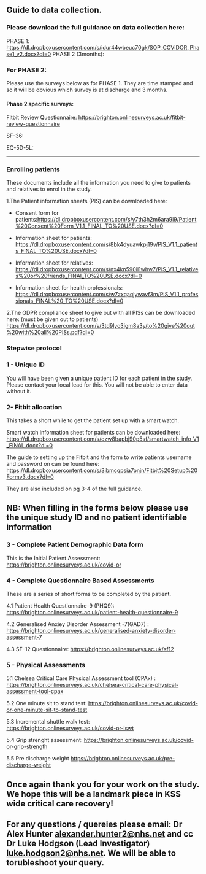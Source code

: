 ## Guide to data collection. 

### Please download the full guidance on data collection here: 
PHASE 1: <https://dl.dropboxusercontent.com/s/idur44wbeuc70gk/SOP_COVIDOR_Phase1_v2.docx?dl=0>
PHASE 2 (3months): 

### For PHASE 2: 

Please use the surveys below as for PHASE 1. They are time stamped and so it will be obvious which survey is at discharge and 3 months. 

#### Phase 2 specific surveys:

Fitbit Review Questionnaire: <https://brighton.onlinesurveys.ac.uk/fitbit-review-questionnaire>

SF-36:

EQ-5D-5L: 

---------------------------- 
 
### Enrolling patients 
 
These documents include all the information you need to give to patients and relatives to enrol in the study.

1.The Patient information sheets (PIS) can be downloaded here:
 
- Consent form for patients:<https://dl.dropboxusercontent.com/s/y7th3h2m6ara9i9/Patient%20Consent%20Form_V1.1_FINAL_TO%20USE.docx?dl=0>
 
 - Information sheet for patients: <https://dl.dropboxusercontent.com/s/8bk4dyuawkpj19v/PIS_V1.1_patients_FINAL_TO%20USE.docx?dl=0>
 
 - Information sheet for relatives: <https://dl.dropboxusercontent.com/s/nx4kn590il1whw7/PIS_V1.1_relatives%20or%20friends_FINAl_TO%20USE.docx?dl=0>
 
 - Information sheet for health professionals: <https://dl.dropboxusercontent.com/s/w7zxqaqjywavf3m/PIS_V1.1_professionals_FINAL%20_TO%20USE.docx?dl=0>
 
2.The GDPR compliance sheet to give out with all PISs can be downloaded here: (must be given out to patients)
   <https://dl.dropboxusercontent.com/s/3td9lyo3igm8a3y/to%20give%20out%20with%20all%20PISs.pdf?dl=0>
     
 
### Stepwise protocol

### 1 - Unique ID

You will have been given a unique patient ID for each patient in the study. 
Please contact your local lead for this. You will not be able to enter data without it. 
 
###  2- Fitbit allocation 
 
 This takes a short while to get the patient set up with a smart watch.
 
 Smart watch information sheet for patients can be downloaded here:
 <https://dl.dropboxusercontent.com/s/ozw8bapbj90p5sf/smartwatch_info_V1_FINAL.docx?dl=0>
 
 The guide to setting up the Fitbit and the form to write patients username and password on can be found here: 
 <https://dl.dropboxusercontent.com/s/3ibmcqpsia7onjn/Fitbit%20Setup%20Formv3.docx?dl=0>

 They are also included on pg 3-4 of the full guidance. 

## NB: When filling in the forms below please use the unique study ID and no patient identifiable information

### 3 - Complete Patient Demographic Data form

 This is the Initial Patient Assessment: <https://brighton.onlinesurveys.ac.uk/covid-or>

### 4 - Complete Questionnaire Based Assessments 

 These are a series of short forms to be completed by the patient.  

 4.1 Patient Health Questionnaire-9 (PHQ9): <https://brighton.onlinesurveys.ac.uk/patient-health-questionnaire-9>

 4.2 Generalised Anxiey Disorder Assessment -7(GAD7) :	<https://brighton.onlinesurveys.ac.uk/generalised-anxiety-disorder-assessment-7> 

 4.3 SF-12 Questionnaire: <https://brighton.onlinesurveys.ac.uk/sf12>


### 5 - Physical Assessments

 5.1 Chelsea Critical Care Physical Assessment tool (CPAx) : <https://brighton.onlinesurveys.ac.uk/chelsea-critical-care-physical-assessment-tool-cpax>

 5.2 One minute sit to stand test: <https://brighton.onlinesurveys.ac.uk/covid-or-one-minute-sit-to-stand-test>

 5.3 Incremental shuttle walk test: <https://brighton.onlinesurveys.ac.uk/covid-or-iswt> 

 5.4 Grip strenght assessment: <https://brighton.onlinesurveys.ac.uk/covid-or-grip-strength>

 5.5 Pre discharge weight <https://brighton.onlinesurveys.ac.uk/pre-discharge-weight>


## Once again thank you for your work on the study. We hope this will be a landmark piece in KSS wide critical care recovery!

## For any questions / quereies please email: Dr Alex Hunter <alexander.hunter2@nhs.net> and cc Dr Luke Hodgson (Lead Investigator) <luke.hodgson2@nhs.net>. We will be able to torubleshoot your query. 

 

